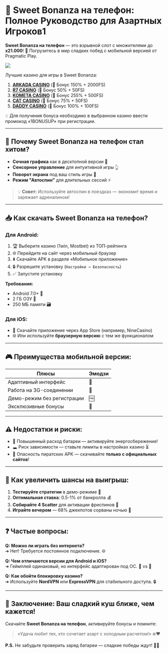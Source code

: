 # 🍭 Sweet Bonanza на телефон: Полное Руководство для Азартных Игроков1

**Sweet Bonanza на телефон** — это взрывной слот с множителями до **x21.000**! 🌟 Погрузитесь в мир сладких побед с мобильной версией от Pragmatic Play. 

[![](https://i.ibb.co/ZzLZ50qX/sweet-bonanza-tile.jpg)](https://clck.ru/3Hr27o)

Лучшие казино для игры в Sweet Bonanza:

1. **[ARKADA CASINO](https://clck.ru/3Hr27o "ARKADA CASINO")** (🎁 Бонус 150% + 2000FS)
2. **[R7 CASINO](https://clck.ru/3HsT58 "R7 CASINO")** (🎁 Бонус 50% + 50FS)
3. **[KOMETA CASINO](https://clck.ru/3JHf2X "KOMETA CASINO")** (🎁 Бонус 255% + 500FS)
4. **[CAT CASINO](https://clck.ru/3HsTGi "CAT CASINO")** (🎁 Бонус 75% + 50FS)
5. **[DADDY CASINO](https://clck.ru/3HsTSj "DADDY CASINO")** (🎁 Бонус 100% + 100FS)

💡 Для получения бонуса необходимо в выбранном казино ввести промокод «1BONUSUP» при регистрации.

---

## 📱 Почему Sweet Bonanza на телефон стал хитом?
- **Сочная графика** как в десктопной версии 🎨  
- **Сенсорное управление** для интуитивной игры 👆  
- **Поворот экрана** под ваш стиль игры 🔄  
- **Режим "Автоспин"** для длительных сессий ⚡  

> 💡 **Совет:** Используйте автоспин в поездках — экономит время и заряжает адреналином!

---

## 📥 Как скачать Sweet Bonanza на телефон?

### Для Android:
1. 🏆 Выберите казино (1win, Mostbet) из ТОП-рейтинга  
2. 🌐 Перейдите на сайт через мобильный браузер  
3. ⬇️ Скачайте APK в разделе «Мобильное приложение»  
4. 🔒 Разрешите установку (`Настройки → Безопасность`)  
5. ✅ Запустите установку  

**Требования:**  
- Android 7.0+ 📲  
- 2 ГБ ОЗУ 💾  
- 250 МБ памяти 🗃️  

### Для iOS:
- 🍎 Скачайте приложение через App Store (например, NineCasino)  
- 🌐 Или используйте **браузерную версию** с тем же функционалом  

---

## 🎮 Преимущества мобильной версии:
| **Плюсы**                  | **Эмодзи** |
|----------------------------|------------|
| Адаптивный интерфейс       | 📱         |
| Работа на 3G-соединении    | 📶         |
| Демо-режим без регистрации | 🆓         |
| Эксклюзивные бонусы        | 🎁         |

---

## ⚠️ Недостатки и риски:
- 🔋 Повышенный расход батареи — активируйте энергосбережение!  
- 🕳️ Риск зависимости — ставьте лимиты в настройках казино ⏳  
- 🦠 Опасность пиратских APK — скачивайте **только с официальных сайтов**!  

---

## 🚀 Как увеличить шансы на выигрыш:
1. **Тестируйте стратегии** в демо-режиме 🧪  
2. **Оптимальная ставка**: 0.5-1% от банкролла 💰  
3. **Собирайте 4 Scatter** для активации фриспинов 🎁  
4. **Играйте вечером** — 68% джекпотов сорваны ночью 🌙  

---

## ❓ Частые вопросы:
**Q: Можно ли играть без интернета?**  
➔ Нет! Требуется постоянное подключение. 🌐  

**Q: Чем отличаются версии для Android и iOS?**  
➔ Геймплей одинаковый, но интерфейс адаптирован под ОС. 📱 vs 🍎  

**Q: Как обойти блокировку казино?**  
➔ Используйте **NordVPN** или **ExpressVPN** для стабильного доступа. 🔒  

---

## 🎉 Заключение: Ваш сладкий куш ближе, чем кажется!  
Скачайте **Sweet Bonanza на телефон**, активируйте бонусы и помните:  
> «Удача любит тех, кто сочетает азарт с холодным расчетом!» ❄️❤️  

**P.S.** Не забудьте проверить заряд батареи — сладкие победы ждут! 🔋🍬 
